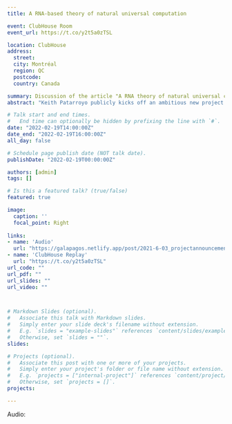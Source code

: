 ```yaml
---
title: A RNA-based theory of natural universal computation

event: ClubHouse Room
event_url: https://t.co/y2t5a0zTSL

location: ClubHouse
address:
  street: 
  city: Montréal
  region: QC
  postcode: 
  country: Canada

summary: Discussion of the article "A RNA theory of natural universal computation" published here: https://bit.ly/3BrVfqt.
abstract: "Keith Patarroyo publicly kicks off an ambitious new project to find science of MetaEngineering. The crucial element in this voyage is the Game of Life Cellular (GoL) Automata. By analyzing its 50 year development the project aims to distill the key elements of innovation and obtain  the building blocks of the empirical science of MetaEngineering."

# Talk start and end times.
#   End time can optionally be hidden by prefixing the line with `#`.
date: "2022-02-19T14:00:00Z"
date_end: "2022-02-19T16:00:00Z"
all_day: false

# Schedule page publish date (NOT talk date).
publishDate: "2022-02-19T00:00:00Z"

authors: [admin]
tags: []

# Is this a featured talk? (true/false)
featured: true

image:
  caption: ''
  focal_point: Right
  
links:
- name: 'Audio'
  url: "https://galapagos.netlify.app/post/2021-6-03_projectannouncement/"
- name: 'ClubHouse Replay'
  url: "https://t.co/y2t5a0zTSL"
url_code: ""
url_pdf: ""
url_slides: ""
url_video: ""



# Markdown Slides (optional).
#   Associate this talk with Markdown slides.
#   Simply enter your slide deck's filename without extension.
#   E.g. `slides = "example-slides"` references `content/slides/example-slides.md`.
#   Otherwise, set `slides = ""`.
slides:

# Projects (optional).
#   Associate this post with one or more of your projects.
#   Simply enter your project's folder or file name without extension.
#   E.g. `projects = ["internal-project"]` references `content/project/deep-learning/index.md`.
#   Otherwise, set `projects = []`.
projects:

---
```


Audio:
